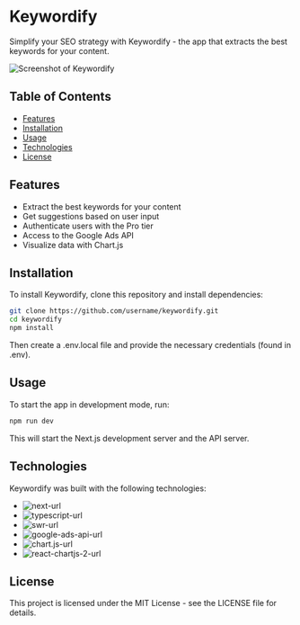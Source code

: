 # Keywordify

Simplify your SEO strategy with Keywordify - the app that extracts the best keywords for your content.

![Screenshot of Keywordify](/path/to/screenshot.png)

## Table of Contents

- [Features](#features)
- [Installation](#installation)
- [Usage](#usage)
- [Technologies](#technologies)
- [License](#license)

## Features

- Extract the best keywords for your content
- Get suggestions based on user input
- Authenticate users with the Pro tier
- Access to the Google Ads API
- Visualize data with Chart.js

## Installation

To install Keywordify, clone this repository and install dependencies:

```bash
git clone https://github.com/username/keywordify.git
cd keywordify
npm install
```

Then create a .env.local file and provide the necessary credentials (found in .env).

## Usage
To start the app in development mode, run:

```bash
npm run dev
```
This will start the Next.js development server and the API server.


## Technologies

Keywordify was built with the following technologies:
* ![next-url][next.js]
* ![typescript-url][typescript]
* ![swr-url][swr]
* ![google-ads-api-url][google-ads-api]
* ![chart.js-url][chart.js]
* ![react-chartjs-2-url][react-chartjs-2]

## License
This project is licensed under the MIT License - see the LICENSE file for details.

[next.js]: https://img.shields.io/badge/next.js-000000?style=for-the-badge&logo=nextdotjs
[next-url]: https://nextjs.org/
[swr]: https://img.shields.io/badge/swr-000000?style=for-the-badge&logo=swc
[swr-url]: https://swr.vercel.app/
[picocss]: https://img.shields.io/badge/picocss-000000?style=for-the-badge&logo=picocss
[picocss-url]: https://picocss.com/
[typescript]: https://img.shields.io/badge/typescript-000000?style=for-the-badge&logo=typescript
[typescript-url]: https://www.typescriptlang.org/
[google-ads-api]: https://img.shields.io/badge/google_ads_api-000000?style=for-the-badge&logo=googleads
[google-ads-api-url]: https://developers.google.com/google-ads/api/docs/start
[chart.js]: https://img.shields.io/badge/chart.js-000000?style=for-the-badge&logo=chartdotjs
[chart.js-url]: https://www.chartjs.org/
[react-chartjs-2]: https://img.shields.io/badge/react_chart.js_2-000000?style=for-the-badge&logo=react
[react-chartjs-2-url]: https://react-chartjs-2.js.org/
